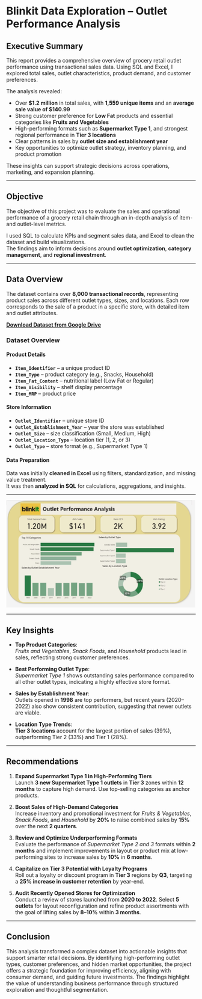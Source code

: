 # Blinkit Data Exploration – Outlet Performance Analysis

## Executive Summary

This report provides a comprehensive overview of grocery retail outlet performance using transactional sales data. Using SQL and Excel, I explored total sales, outlet characteristics, product demand, and customer preferences.

The analysis revealed:
- Over **$1.2 million** in total sales, with **1,559 unique items** and an **average sale value of $140.99**
- Strong customer preference for **Low Fat** products and essential categories like **Fruits and Vegetables**
- High-performing formats such as **Supermarket Type 1**, and strongest regional performance in **Tier 3 locations**
- Clear patterns in sales by **outlet size and establishment year**
- Key opportunities to optimize outlet strategy, inventory planning, and product promotion

These insights can support strategic decisions across operations, marketing, and expansion planning.

---

## Objective

The objective of this project was to evaluate the sales and operational performance of a grocery retail chain through an in-depth analysis of item- and outlet-level metrics.

I used SQL to calculate KPIs and segment sales data, and Excel to clean the dataset and build visualizations.  
The findings aim to inform decisions around **outlet optimization**, **category management**, and **regional investment**.

---

## Data Overview

The dataset contains over **8,000 transactional records**, representing product sales across different outlet types, sizes, and locations. Each row corresponds to the sale of a product in a specific store, with detailed item and outlet attributes.

[**Download Dataset from Google Drive**](https://drive.usercontent.google.com/download?id=1EdSbZUdL9852dLdq14HgYfToQqymtBl-&export=download)

### Dataset Overview


#### **Product Details**
- **`Item_Identifier`** – a unique product ID  
- **`Item_Type`** – product category (e.g., Snacks, Household)  
- **`Item_Fat_Content`** – nutritional label (Low Fat or Regular)  
- **`Item_Visibility`** – shelf display percentage  
- **`Item_MRP`** – product price  


#### **Store Information**
- **`Outlet_Identifier`** – unique store ID  
- **`Outlet_Establishment_Year`** – year the store was established  
- **`Outlet_Size`** – size classification (Small, Medium, High)  
- **`Outlet_Location_Type`** – location tier (1, 2, or 3)  
- **`Outlet_Type`** – store format (e.g., Supermarket Type 1)  

#### **Data Preparation**
Data was initially **cleaned in Excel** using filters, standardization, and missing value treatment.  
It was then **analyzed in SQL** for calculations, aggregations, and insights.

---

![Dashboard Blinkit](https://github.com/IrinaOrias/Outlet-Performance-Analysis/raw/main/dashboard%20blinkit.PNG)

---

##  Key Insights

- **Top Product Categories**:  
  *Fruits and Vegetables*, *Snack Foods*, and *Household* products lead in sales, reflecting strong customer preferences.

- **Best Performing Outlet Type**:  
  *Supermarket Type 1* shows outstanding sales performance compared to all other outlet types, indicating a highly effective store format.

- **Sales by Establishment Year**:  
  Outlets opened in **1998** are top performers, but recent years (2020–2022) also show consistent contribution, suggesting that newer outlets are viable.

- **Location Type Trends**:  
  **Tier 3 locations** account for the largest portion of sales (39%), outperforming Tier 2 (33%) and Tier 1 (28%).

---

##  Recommendations

1. **Expand Supermarket Type 1 in High-Performing Tiers**  
   Launch **3 new Supermarket Type 1 outlets** in **Tier 3** zones within **12 months** to capture high demand. Use top-selling categories as anchor products.

2. **Boost Sales of High-Demand Categories**  
   Increase inventory and promotional investment for *Fruits & Vegetables*, *Snack Foods*, and *Household* by **20%** to raise combined sales by **15%** over the next **2 quarters**.

3. **Review and Optimize Underperforming Formats**  
   Evaluate the performance of *Supermarket Type 2 and 3* formats within **2 months** and implement improvements in layout or product mix at low-performing sites to increase sales by **10%** in **6 months**.

4. **Capitalize on Tier 3 Potential with Loyalty Programs**  
   Roll out a loyalty or discount program in **Tier 3** regions by **Q3**, targeting a **25% increase in customer retention** by year-end.

5. **Audit Recently Opened Stores for Optimization**  
   Conduct a review of stores launched from **2020 to 2022**. Select **5 outlets** for layout reconfiguration and refine product assortments with the goal of lifting sales by **8–10%** within **3 months**.



---

## Conclusion

This analysis transformed a complex dataset into actionable insights that support smarter retail decisions. By identifying high-performing outlet types, customer preferences, and hidden market opportunities, the project offers a strategic foundation for improving efficiency, aligning with consumer demand, and guiding future investments. The findings highlight the value of understanding business performance through structured exploration and thoughtful segmentation.
